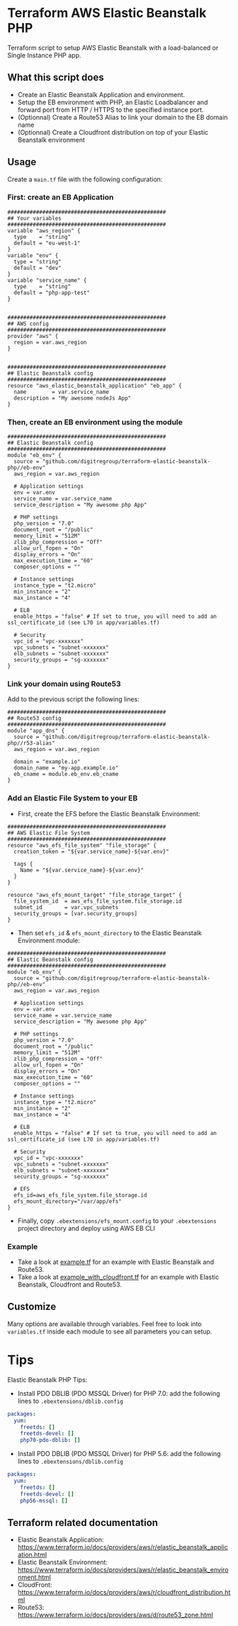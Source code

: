 # Terraform AWS Elastic Beanstalk PHP

Terraform script to setup AWS Elastic Beanstalk with a load-balanced or Single Instance PHP app.

## What this script does

* Create an Elastic Beanstalk Application and environment.
* Setup the EB environment with PHP, an Elastic Loadbalancer and forward port from HTTP / HTTPS to the specified instance port.
* (Optionnal) Create a Route53 Alias to link your domain to the EB domain name
* (Optionnal) Create a Cloudfront distribution on top of your Elastic Beanstalk environment


## Usage

Create a `main.tf` file with the following configuration:

### First: create an EB Application

```hcl
##################################################
## Your variables
##################################################
variable "aws_region" {
  type    = "string"
  default = "eu-west-1"
}
variable "env" {
  type = "string"
  default = "dev"
}
variable "service_name" {
  type    = "string"
  default = "php-app-test"
}


##################################################
## AWS config
##################################################
provider "aws" {
  region = var.aws_region
}


##################################################
## Elastic Beanstalk config
##################################################
resource "aws_elastic_beanstalk_application" "eb_app" {
  name        = var.service_name
  description = "My awesome nodeJs App"
}
```

### Then, create an EB environment using the module

```hcl
##################################################
## Elastic Beanstalk config
##################################################
module "eb_env" {
  source = "github.com/digitregroup/terraform-elastic-beanstalk-php//eb-env"
  aws_region = var.aws_region

  # Application settings
  env = var.env
  service_name = var.service_name
  service_description = "My awesome php App"
  
  # PHP settings
  php_version = "7.0"
  document_root = "/public"
  memory_limit = "512M"
  zlib_php_compression = "Off"
  allow_url_fopen = "On"
  display_errors = "On"
  max_execution_time = "60"
  composer_options = ""
  
  # Instance settings
  instance_type = "t2.micro"
  min_instance = "2"
  max_instance = "4"

  # ELB
  enable_https = "false" # If set to true, you will need to add an ssl_certificate_id (see L70 in app/variables.tf)

  # Security
  vpc_id = "vpc-xxxxxxx"
  vpc_subnets = "subnet-xxxxxxx"
  elb_subnets = "subnet-xxxxxxx"
  security_groups = "sg-xxxxxxx"
}
```

### Link your domain using Route53

Add to the previous script the following lines:

```hcl
##################################################
## Route53 config
##################################################
module "app_dns" {
  source = "github.com/digitregroup/terraform-elastic-beanstalk-php//r53-alias"
  aws_region = var.aws_region

  domain = "example.io"
  domain_name = "my-app.example.io"
  eb_cname = module.eb_env.eb_cname
}
``` 

### Add an Elastic File System to your EB

* First, create the EFS before the Elastic Beanstalk Environment:
```hcl
##################################################
## AWS Elastic File System
##################################################
resource "aws_efs_file_system" "file_storage" {
  creation_token = "${var.service_name}-${var.env}"

  tags {
    Name = "${var.service_name}-${var.env}"
  }
}

resource "aws_efs_mount_target" "file_storage_target" {
  file_system_id  = aws_efs_file_system.file_storage.id
  subnet_id       = var.vpc_subnets
  security_groups = [var.security_groups]
}
```

* Then set `efs_id` & `efs_mount_directory` to the Elastic Beanstalk Environment module:
```hcl
##################################################
## Elastic Beanstalk config
##################################################
module "eb_env" {
  source = "github.com/digitregroup/terraform-elastic-beanstalk-php//eb-env"
  aws_region = var.aws_region

  # Application settings
  env = var.env
  service_name = var.service_name
  service_description = "My awesome php App"
  
  # PHP settings
  php_version = "7.0"
  document_root = "/public"
  memory_limit = "512M"
  zlib_php_compression = "Off"
  allow_url_fopen = "On"
  display_errors = "On"
  max_execution_time = "60"
  composer_options = ""
  
  # Instance settings
  instance_type = "t2.micro"
  min_instance = "2"
  max_instance = "4"

  # ELB
  enable_https = "false" # If set to true, you will need to add an ssl_certificate_id (see L70 in app/variables.tf)

  # Security
  vpc_id = "vpc-xxxxxxx"
  vpc_subnets = "subnet-xxxxxxx"
  elb_subnets = "subnet-xxxxxxx"
  security_groups = "sg-xxxxxxx"
  
  # EFS
  efs_id=aws_efs_file_system.file_storage.id
  efs_mount_directory="/var/app/efs"
}
```

* Finally, copy `.ebextensions/efs_mount.config` to your `.ebextensions` project directory and deploy using AWS EB CLI

### Example

* Take a look at [example.tf](./example.tf) for an example with Elastic Beanstalk and Route53.
* Take a look at [example_with_cloudfront.tf](./example_with_cloudfront.tf) for an example with Elastic Beanstalk, Cloudfront and Route53.

## Customize

Many options are available through variables. Feel free to look into `variables.tf` inside each module to see all parameters you can setup.

# Tips

Elastic Beanstalk PHP Tips:

* Install PDO DBLIB (PDO MSSQL Driver) for PHP 7.0: add the following lines to `.ebextensions/dblib.config`

```yaml
packages:
  yum:
    freetds: []
    freetds-devel: []
    php70-pdo-dblib: []
```

* Install PDO DBLIB (PDO MSSQL Driver) for PHP 5.6: add the following lines to `.ebextensions/dblib.config`

```yaml
packages:
  yum:
    freetds: []
    freetds-devel: []
    php56-mssql: []
```

## Terraform related documentation

* Elastic Beanstalk Application: https://www.terraform.io/docs/providers/aws/r/elastic_beanstalk_application.html
* Elastic Beanstalk Environment: https://www.terraform.io/docs/providers/aws/r/elastic_beanstalk_environment.html
* CloudFront: https://www.terraform.io/docs/providers/aws/r/cloudfront_distribution.html
* Route53: https://www.terraform.io/docs/providers/aws/d/route53_zone.html
